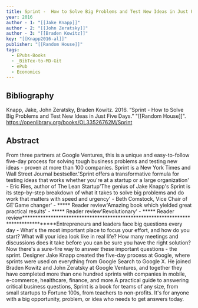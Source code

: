 ```yaml
---
title: Sprint -  How to Solve Big Problems and Test New Ideas in Just Five Days
year: 2016
author - 1: "[[Jake Knapp]]"
author - 2: "[[John Zeratsky]]"
author - 3: "[[Braden Kowitz]]"
key: "[[Knapp2016-al]]"
publisher: "[[Random House]]"
tags:
  - EPubs-Books
  - _BibTex-to-MD-Git
  - ePub
  - Economics
---
```


## Bibliography
Knapp, Jake, John Zeratsky, Braden Kowitz. 2016. “Sprint -  How to Solve Big Problems and Test New Ideas in Just Five Days.” "[[Random House]]". https://openlibrary.org/books/OL33526762M/Sprint

## Abstract
From three partners at Google Ventures, this is a unique and easy-to-follow five-day process for solving tough business problems and testing new ideas - proven at more than 100 companies. Sprint is a New York Times and Wall Street Journal bestseller.'Sprint offers a transformative formula for testing ideas that works whether you're at a startup or a large organization' - Eric Ries, author of The Lean Startup'The genius of Jake Knapp's Sprint is its step-by-step breakdown of what it takes to solve big problems and do work that matters with speed and urgency' - Beth Comstock, Vice Chair of GE'Game changer' - ***** Reader review'Amazing book which yielded great practical results' - ***** Reader review'Revolutionary' - ***** Reader review***********************************************************************************Entrepreneurs and leaders face big questions every day -  What's the most important place to focus your effort, and how do you start? What will your idea look like in real life? How many meetings and discussions does it take before you can be sure you have the right solution?Now there's a sure-fire way to answer these important questions -  the sprint. Designer Jake Knapp created the five-day process at Google, where sprints were used on everything from Google Search to Google X. He joined Braden Kowitz and John Zeratsky at Google Ventures, and together they have completed more than one hundred sprints with companies in mobile, e-commerce, healthcare, finance, and more.A practical guide to answering critical business questions, Sprint is a book for teams of any size, from small startups to Fortune 100s, from teachers to non-profits. It's for anyone with a big opportunity, problem, or idea who needs to get answers today.